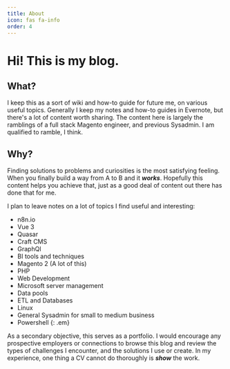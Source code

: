 ```yaml
---
title: About
icon: fas fa-info
order: 4
---
```

# Hi! This is my blog.


## What?


I keep this as a sort of wiki and how-to guide for future me, on various useful topics.
Generally I keep my notes and how-to guides in Evernote, but there's a lot of content worth sharing.
The content here is largely the ramblings of a full stack Magento engineer, and previous Sysadmin. I am qualified to ramble, I think.

## Why?

Finding solutions to problems and curiosities is the most satisfying feeling. When you finally build a way from A to B and it ***works***. Hopefully this content helps you achieve that, just as a good deal of content out there has done that for me.


I plan to leave notes on a lot of topics I find useful and interesting:


* n8n.io
* Vue 3
* Quasar
* Craft CMS
* GraphQl
* BI tools and techniques
* Magento 2 (A lot of this)
* PHP
* Web Development
* Microsoft server management
* Data pools
* ETL and Databases
* Linux
* General Sysadmin for small to medium business
* Powershell
{: .em}

As a secondary objective, this serves as a portfolio.
I would encourage any prospective employers or connections to browse this blog and review the types of challenges I encounter, and the solutions I use or create. In my experience, one thing a CV cannot do thoroughly is ***show*** the work.
